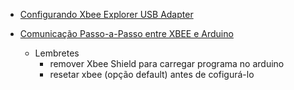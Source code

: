 * [Configurando Xbee Explorer USB Adapter](https://www.filipeflop.com/blog/como-configurar-xbee-explorer-usb/)

* [Comunicação Passo-a-Passo entre XBEE e Arduino](https://www.filipeflop.com/blog/tutorial-wireless-arduino-xbee-shield/)
  + Lembretes
    * remover Xbee Shield para carregar programa no arduino
    * resetar xbee (opção default) antes de cofigurá-lo 
